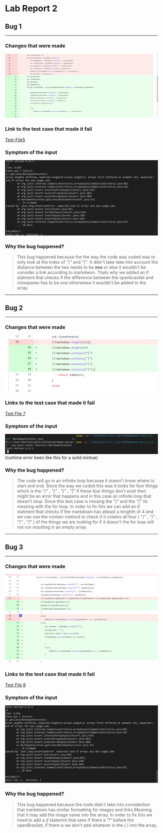 # __Lab Report 2__

## __Bug 1__

---

### Changes that were made

![image](7.png)

### Link to the test case that made it fail

[Test-File5](https://github.com/markruangrattham/markdown-parser/blob/main/test-file5.md?plain=1)

### Symptom of the input
![image](8.png)


### Why the bug happened?

>This bug happened because the
the way the code was coded was to only look at the index of *")"* and *"["*. It didn't take take into account the distance between the two needs to be **one** or else it wouldn't be consider a link according to markdwon. Thats why we added an if statment that checks if the difference between the openbracket and closeparen has to be one otherwiese it wouldn't be added to the array.
>


---

## __Bug 2__

---

### Changes that were made
![Image](12%20(2).png)

### Links to the test case that made it fail

[Test File 7](https://github.com/markruangrattham/markdown-parser/blob/main/test-file7.md)

### Symptom of the input

![Image](13.png)
(runtime error been like this for a solid mintue)

### Why the bug happened?
>The code will go in an infinite loop because it doesn't know where to start and end. Since the way we coded this was it looks for four things which is the *"("* ,  *")"* , *"["* , *"]"* if these four things don't exist their might be an error that happens and in this case an infinite loop that doesn't stop. Since this test case is missing the *"("* and the *"]"* its messing with the for loop. In order to fix this we can add an *if* statment that checks if the markdown has atleast a lenghth of 4 and we can use the contain method to check if it cotains all four ( *"("* ,  *")"* , *"["* , *"]"* ) of the things we are looking for if it doesn't the for loop will not run resulting in an empty array.
>


---

## __Bug 3__

---

### Changes that were made
![Image](9.png)

### Links to the test case that made it fail
[Test File 8](https://github.com/markruangrattham/markdown-parser/blob/main/test-file6.md?plain=1)

### Symptom of the input
![Image](10.png)

### Why the bug happened?
>This bug happened because the code didn't take into considertion that markdown has similar formatting for images and links.Meaning that it may add the image name into the array. In order to fix this we need to add a *if* statemnt that sees if there a *"!"* before the openBracket, if there is we don't add whatever in the *( )* into the array.
>









